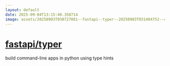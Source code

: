 ```yaml
---
layout: default
date: 2025-09-04T13:15:40.350714
image: assets/20250903T030727081--fastapi--typer--20250903T031404752--cropped.png
---
```


# [fastapi/typer](https://github.com/fastapi/typer)

build command-line apps in python using type hints
